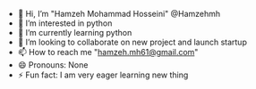 - 👋 Hi, I’m "Hamzeh Mohammad Hosseini" @Hamzehmh
- 👀 I’m interested in python
- 🌱 I’m currently learning python
- 💞️ I’m looking to collaborate on new project and launch startup
- 📫 How to reach me "hamzeh.mh61@gmail.com"
- 😄 Pronouns: None
- ⚡ Fun fact: I am very eager learning new thing

<!---
Hamzehmh/Hamzehmh is a ✨ special ✨ repository because its `README.md` (this file) appears on your GitHub profile.
You can click the Preview link to take a look at your changes.
--->
